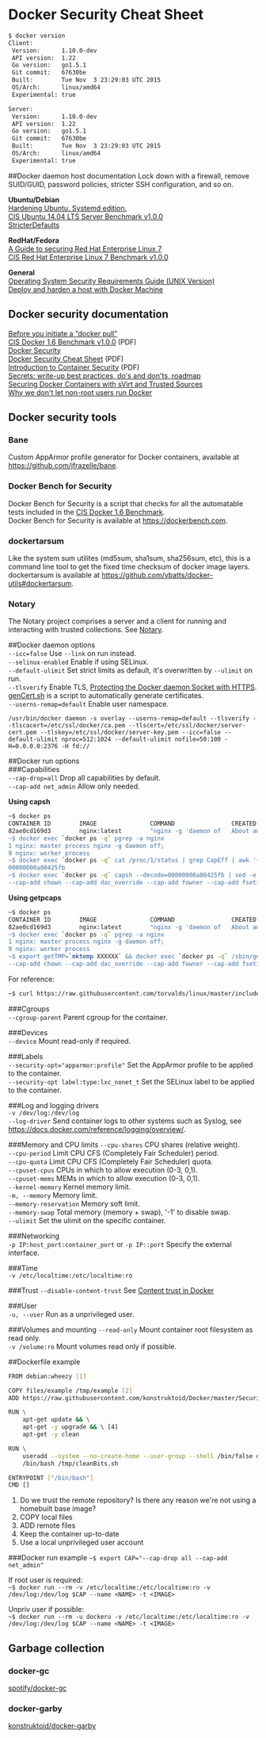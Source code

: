 # Docker Security Cheat Sheet  
  
```sh
$ docker version
Client:
 Version:      1.10.0-dev
 API version:  1.22
 Go version:   go1.5.1
 Git commit:   67630be
 Built:        Tue Nov  3 23:29:03 UTC 2015
 OS/Arch:      linux/amd64
 Experimental: true

Server:
 Version:      1.10.0-dev
 API version:  1.22
 Go version:   go1.5.1
 Git commit:   67630be
 Built:        Tue Nov  3 23:29:03 UTC 2015
 OS/Arch:      linux/amd64
 Experimental: true
```

##Docker daemon host documentation
Lock down with a firewall, remove SUID/GUID, password policies, stricter SSH configuration, and so on.  

**Ubuntu/Debian**  
[Hardening Ubuntu. Systemd edition.](https://github.com/konstruktoid/hardening/)  
[CIS Ubuntu 14.04 LTS Server Benchmark v1.0.0](https://benchmarks.cisecurity.org/downloads/show-single/?file=ubuntu1404.100)  
[StricterDefaults](https://help.ubuntu.com/community/StricterDefaults)  

**RedHat/Fedora**  
[A Guide to securing Red Hat Enterprise Linux 7](https://access.redhat.com/documentation/en-US/Red_Hat_Enterprise_Linux/7/html/Security_Guide/)  
[CIS Red Hat Enterprise Linux 7 Benchmark v1.0.0](https://benchmarks.cisecurity.org/downloads/show-single/?file=rhel7.100)  

**General**  
[Operating System Security Requirements Guide (UNIX Version)](http://stigviewer.com/stig/unix_srg/)  
[Deploy and harden a host with Docker Machine](http://konstruktoid.net/2015/02/23/deploy-and-harden-a-host-with-docker-machine/)  

## Docker security documentation  
[Before you initiate a “docker pull”](https://securityblog.redhat.com/2014/12/18/before-you-initiate-a-docker-pull/)  
[CIS Docker 1.6 Benchmark v1.0.0](https://benchmarks.cisecurity.org/downloads/show-single/index.cfm?file=docker16.100) (PDF)  
[Docker Security](https://docs.docker.com/articles/security/)  
[Docker Security Cheat Sheet](http://container-solutions.com/content/uploads/2015/06/15.06.15_DockerCheatSheet_A2.pdf) (PDF)  
[Introduction to Container Security](https://d3oypxn00j2a10.cloudfront.net/assets/img/Docker%20Security/WP_Intro_to_container_security_03.20.2015.pdf) (PDF)  
[Secrets: write-up best practices, do's and don'ts, roadmap](https://github.com/docker/docker/issues/13490)  
[Securing Docker Containers with sVirt and Trusted Sources](http://crunchtools.com/securing-docker-svirt/)  
[Why we don't let non-root users run Docker](http://www.projectatomic.io/blog/2015/08/why-we-dont-let-non-root-users-run-docker-in-centos-fedora-or-rhel/)  

## Docker security tools
### Bane
Custom AppArmor profile generator for Docker containers, available at https://github.com/jfrazelle/bane.

### Docker Bench for Security
Docker Bench for Security is a script that checks for all the automatable tests included in the [CIS Docker 1.6 Benchmark](https://benchmarks.cisecurity.org/downloads/show-single/index.cfm?file=docker16.100).  
Docker Bench for Security is available at https://dockerbench.com.

### dockertarsum  
Like the system sum utilites (md5sum, sha1sum, sha256sum, etc), this is a command line tool to get the fixed time checksum of docker image layers.  
dockertarsum is available at https://github.com/vbatts/docker-utils#dockertarsum.  

### Notary
The Notary project comprises a server and a client for running and interacting with trusted collections. See [Notary](https://github.com/docker/notary).

##Docker daemon options  
`--icc=false` Use `--link` on run instead.  
`--selinux-enabled` Enable if using SELinux.  
`--default-ulimit` Set strict limits as default, it's overwritten by `--ulimit` on run.  
`--tlsverify` Enable TLS, [Protecting the Docker daemon Socket with HTTPS](https://docs.docker.com/articles/https/). [genCert.sh](https://github.com/konstruktoid/Docker/blob/master/Scripts/genCert.sh) is a script to automatically generate certificates.  
`--userns-remap=default` Enable user namespace.  

`/usr/bin/docker daemon -s overlay --userns-remap=default --tlsverify --tlscacert=/etc/ssl/docker/ca.pem --tlscert=/etc/ssl/docker/server-cert.pem --tlskey=/etc/ssl/docker/server-key.pem --icc=false --default-ulimit nproc=512:1024 --default-ulimit nofile=50:100 -H=0.0.0.0:2376 -H fd://`

##Docker run options  
###Capabilities  
`--cap-drop=all` Drop all capabilities by default.  
`--cap-add net_admin` Allow only needed.  

**Using capsh**  
```sh  
~$ docker ps
CONTAINER ID        IMAGE               COMMAND                CREATED             STATUS              PORTS                           NAMES
82ae0cd169d3        nginx:latest        "nginx -g 'daemon of   About an hour ago   Up About an hour    443/tcp, 0.0.0.0:8080->80/tcp   nginx
~$ docker exec `docker ps -q` pgrep -a nginx
1 nginx: master process nginx -g daemon off;
9 nginx: worker process
~$ docker exec `docker ps -q` cat /proc/1/status | grep CapEff | awk '{print $NF}'
00000000a80425fb
~$ docker exec `docker ps -q` capsh --decode=00000000a80425fb | sed -e 's/.*=//' -e 's/cap_/--cap-add /g' -e 's/,/ /g'
--cap-add chown --cap-add dac_override --cap-add fowner --cap-add fsetid --cap-add kill --cap-add setgid --cap-add setuid --cap-add setpcap --cap-add net_bind_service --cap-add net_raw --cap-add sys_chroot --cap-add mknod --cap-add audit_write --cap-add setfcap
```  

**Using getpcaps**  
```sh
~$ docker ps
CONTAINER ID        IMAGE               COMMAND                CREATED             STATUS              PORTS                           NAMES
82ae0cd169d3        nginx:latest        "nginx -g 'daemon of   About an hour ago   Up About an hour    443/tcp, 0.0.0.0:8080->80/tcp   nginx
~$ docker exec `docker ps -q` pgrep -a nginx
1 nginx: master process nginx -g daemon off;
9 nginx: worker process
~$ export getTMP=`mktemp XXXXXX` && docker exec `docker ps -q` /sbin/getpcaps 1 2> $getTMP && cat $getTMP | sed -e 's/.*=//' -e 's/cap_/--cap-add /g' -e 's/,/ /g'
--cap-add chown --cap-add dac_override --cap-add fowner --cap-add fsetid --cap-add kill --cap-add setgid --cap-add setuid --cap-add setpcap --cap-add net_bind_service --cap-add net_raw --cap-add sys_chroot --cap-add mknod --cap-add audit_write --cap-add setfcap+eip
```  

For reference:  
```sh
~$ curl https://raw.githubusercontent.com/torvalds/linux/master/include/uapi/linux/capability.h | grep " CAP_" | awk '{print $2, $3}'
```

###Cgroups  
`--cgroup-parent` Parent cgroup for the container.  

###Devices  
`--device` Mount read-only if required.  

###Labels  
`--security-opt="apparmor:profile"` Set the AppArmor profile to be applied to the container.  
`--security-opt label:type:lxc_nonet_t` Set the SELinux label to be applied to the container.  

###Log and logging drivers  
`-v /dev/log:/dev/log`  
`--log-driver` Send container logs to other systems such as Syslog, see https://docs.docker.com/reference/logging/overview/.

###Memory and CPU limits
`--cpu-shares` CPU shares (relative weight).  
`--cpu-period` Limit CPU CFS (Completely Fair Scheduler) period.  
`--cpu-quota` Limit CPU CFS (Completely Fair Scheduler) quota.  
`--cpuset-cpus` CPUs in which to allow execution (0-3, 0,1).  
`--cpuset-mems` MEMs in which to allow execution (0-3, 0,1).  
`--kernel-memory` Kernel memory limit.  
`-m, --memory` Memory limit.  
`--memory-reservation` Memory soft limit.  
`--memory-swap` Total memory (memory + swap), '-1' to disable swap.  
`--ulimit` Set the ulimit on the specific container.  

###Networking  
`-p IP:host_port:container_port` or `-p IP::port` Specify the external interface.  

###Time  
`-v /etc/localtime:/etc/localtime:ro`  

###Trust
`--disable-content-trust` See [Content trust in Docker](https://docs.docker.com/security/trust/content_trust/)  

###User  
`-u, --user` Run as a unprivileged user.  

###Volumes and mounting
`--read-only` Mount container root filesystem as read only.  
`-v /volume:ro` Mount volumes read only if possible.  

##Dockerfile example
```sh
FROM debian:wheezy [1]

COPY files/example /tmp/example [2]
ADD https://raw.githubusercontent.com/konstruktoid/Docker/master/Security/cleanBits.sh /tmp/cleanBits.sh [3]

RUN \
    apt-get update && \
    apt-get -y upgrade && \ [4]
    apt-get -y clean

RUN \
    useradd --system --no-create-home --user-group --shell /bin/false dockeru && \ [5]
    /bin/bash /tmp/cleanBits.sh

ENTRYPOINT ["/bin/bash"]
CMD []
```

1. Do we trust the remote repository? Is there any reason we're not using a homebuilt base image?  
2. COPY local files  
3. ADD remote files
4. Keep the container up-to-date
5. Use a local unprivileged user account

###Docker run example
`~$ export CAP="--cap-drop all --cap-add net_admin"`  

If root user is required:  
`~$ docker run --rm -v /etc/localtime:/etc/localtime:ro -v /dev/log:/dev/log $CAP --name <NAME> -t <IMAGE>`  

Unpriv user if possible:  
`~$ docker run --rm -u dockeru -v /etc/localtime:/etc/localtime:ro -v /dev/log:/dev/log $CAP --name <NAME> -t <IMAGE>`  

## Garbage collection
### docker-gc
[spotify/docker-gc](https://github.com/spotify/docker-gc)  
### docker-garby
[konstruktoid/docker-garby](https://github.com/konstruktoid/docker-garby)  
